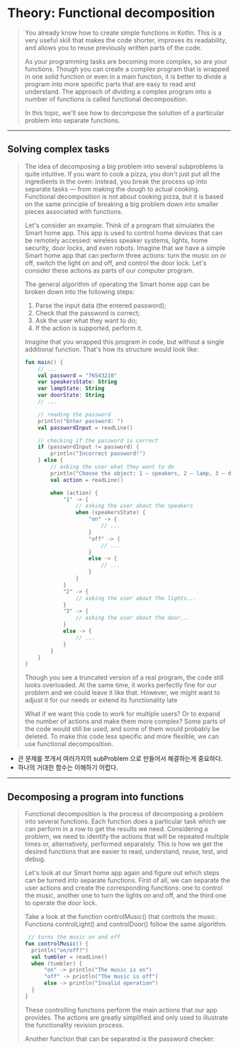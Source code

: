 # Theory: Functional decomposition

> You already know how to create simple functions in Kotlin. This is a very useful skill that makes the code shorter, improves its readability, and allows you to reuse previously written parts of the code.
> 
> As your programming tasks are becoming more complex, so are your functions. Though you can create a complex program that is wrapped in one solid function or even in a main function, it is better to divide a program into more specific parts that are easy to read and understand. The approach of dividing a complex program into a number of functions is called functional decomposition.
>
> In this topic, we'll see how to decompose the solution of a particular problem into separate functions.

***

## Solving complex tasks

> The idea of decomposing a big problem into several subproblems is quite intuitive. If you want to cook a pizza, you don't just put all the ingredients in the oven: instead, you break the process up into separate tasks — from making the dough to actual cooking. Functional decomposition is not about cooking pizza, but it is based on the same principle of breaking a big problem down into smaller pieces associated with functions.
> 
> Let's consider an example. Think of a program that simulates the Smart home app. This app is used to control home devices that can be remotely accessed: wireless speaker systems, lights, home security, door locks, and even robots. Imagine that we have a simple Smart home app that can perform three actions: turn the music on or off, switch the light on and off, and control the door lock. Let's consider these actions as parts of our computer program.
>
> The general algorithm of operating the Smart home app can be broken down into the following steps:
>
> 1. Parse the input data (the entered password);
> 2. Check that the password is correct;
> 3. Ask the user what they want to do;
> 4. If the action is supported, perform it.
>
> Imagine that you wrapped this program in code, but without a single additional function. That's how its structure would look like:
>
> ```kotlin
> fun main() {
>     // ...
>     val password = "76543210"
>     var speakersState: String
>     var lampState: String
>     var doorState: String
>     // ...
> 
>     // reading the password
>     println("Enter password: ")
>     val passwordInput = readLine()
> 
>     // checking if the password is correct
>     if (passwordInput != password) {
>         println("Incorrect password!")
>     } else {
>         // asking the user what they want to do
>         println("Choose the object: 1 – speakers, 2 – lamp, 3 – door")
>         val action = readLine()
> 
>         when (action) {
>             "1" -> {
>                 // asking the user about the speakers
>                 when (speakersState) {
>                     "on" -> {
>                         // ...
>                     }
>                     "off" -> {
>                         // ...
>                     }
>                     else -> {
>                         // ...
>                     }
>                 }
>             }
>             "2" -> {
>                 // asking the user about the lights...
>             }
>             "3" -> {
>                 // asking the user about the door...
>             }
>             else -> {
>                 // ...
>             }
>         }
>     }
> }
> ```
>
> Though you see a truncated version of a real program, the code still looks overloaded. At the same time, it works perfectly fine for our problem and we could leave it like that. However, we might want to adjust it for our needs or extend its functionality late
> 
> What if we want this code to work for multiple users? Or to expand the number of actions and make them more complex? Some parts of the code would still be used, and some of them would probably be deleted. To make this code less specific and more flexible, we can use functional decomposition.

- 큰 문제를 쪼개서 여러가지의 subProblem 으로 만들어서 해결하는게 중요하다.
- 하나의 거대한 함수는 이해하기 어렵다. 

***

## Decomposing a program into functions

> Functional decomposition is the process of decomposing a problem into several functions. Each function does a particular task which we can perform in a row to get the results we need. Considering a problem, we need to identify the actions that will be repeated multiple times or, alternatively, performed separately. This is how we get the desired functions that are easier to read, understand, reuse, test, and debug.
> 
> Let's look at our Smart home app again and figure out which steps can be turned into separate functions. First of all, we can separate the user actions and create the corresponding functions: one to control the music, another one to turn the lights on and off, and the third one to operate the door lock.
>
> Take a look at the function controlMusic() that controls the music. Functions controlLight() and controlDoor() follow the same algorithm.
>
> ```kotlin
>  // turns the music on and off
> fun controlMusic() {
>   println("on/off?")
>   val tumbler = readLine()
>   when (tumbler) {
>       "on" -> println("The music is on")
>       "off" -> println("The music is off")
>       else -> println("Invalid operation")
>   }
> }
> ```
> These controlling functions perform the main actions that our app provides. The actions are greatly simplified and only used to illustrate the functionality revision process.
> 
> Another function that can be separated is the password checker:


